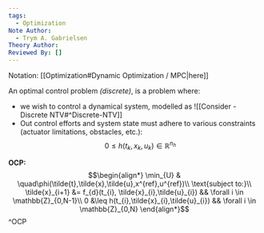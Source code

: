 ```yaml
---
tags:
  - Optimization
Note Author:
  - Trym A. Gabrielsen
Theory Author: 
Reviewed By: []
---
```


Notation: [[Optimization#Dynamic Optimization / MPC|here]]

An optimal control problem *(discrete)*, is a problem where:
- we wish to control a dynamical system, modelled as ![[Consider - Discrete NTV#^Discrete-NTV]]
- Out control efforts and system state must adhere to various constraints (actuator limitations, obstacles, etc.):
$$0\leq h(t_{k},x_{k},u_{k})\in \mathbb{R}^{n_{h}}$$

**OCP:**
$$\begin{align*}
\min_{U} & \quad\phi(\tilde{t},\tilde{x},\tilde{u},x^{ref},u^{ref})\\
\text{subject to:}\\
\tilde{x}_{i+1} &= f_{d}(t_{i}, \tilde{x}_{i},\tilde{u}_{i}) && \forall i \in \mathbb{Z}_{0,N-1}\\
0 &\leq h(t_{i},\tilde{x}_{i},\tilde{u}_{i}) && \forall i \in \mathbb{Z}_{0,N}
\end{align*}$$
^OCP

